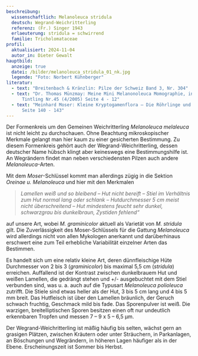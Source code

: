 ```yaml
---
beschreibung:
  wissenschaftlich: Melanoleuca stridula
  deutsch: Wegrand-Weichritterling
  referenz: (Fr.) Singer 1943
  erlaeuterung: stridula = schwirrend
  familie: Tricholomataceae
profil:
  aktualisiert: 2024-11-04
  autor_in: Dieter Gewalt
hauptbild:
  anzeige: true
  datei: /bilder/melanoleuca_stridula_01_nk.jpg
  legende: "Foto: Norbert Kühnberger"
literatur:
  - text: "Breitenbach & Kränzlin: Pilze der Schweiz Band 3, Nr. 304"
  - text: "Dr. Thomas Münzmay: Meine Mini Melanonoleuca Momographie, in: Der
      Tintling Nr.45 (4/2005) Seite 4 - 12"
  - text: "Meinhard Moser: Kleine Kryptogamenflora – Die Röhrlinge und Blätterpilze,
      Seite 140 - 143"
---
```

Der Formenkreis um den Gemeinen Weichritterling *Melanoleuca melaleuca* ist nicht leicht zu durchschauen. Ohne Beachtung mikroskopischer Merkmale gelangt man hier kaum zu einer gesicherten Bestimmung. Zu diesem Formenkreis gehört auch der Wegrand-Weichritterling, dessen deutscher Name hübsch klingt aber keineswegs eine Bestimmungshilfe ist. An Wegrändern findet man neben verschiedensten Pilzen auch andere *Melanoleuca*-Arten. 

Mit dem *Moser*-Schlüssel kommt man allerdings zügig in die Sektion *Oreinae u. Melanoleuca* und hier mit den Merkmalen 

> *Lamellen weiß und so bleibend – Hut nicht bereift – Stiel im Verhältnis zum Hut normal lang oder schlank – Hutdurchmesser 5 cm meist nicht überschreitend – Hut mindestens feucht sehr dunkel, schwarzgrau bis dunkelbraun, Zystiden fehlend“*

auf unsere Art, wobei *M. graminicolor* aktuell als Varietät von *M. stridula* gilt. Die Zuverlässigkeit des Moser-Schlüssels für die Gattung *Melanoleuca* wird allerdings nicht von allen Mykologen anerkannt und darüberhinaus erschwert eine zum Teil erhebliche Variabilität einzelner Arten das Bestimmen.

Es handelt sich um eine relativ kleine Art, deren dünnfleischige Hüte Durchmesser von 2 bis 3 (*graminicolor*) bis maximal 5,5 cm (*stridula*) erreichen. Auffallend ist der Kontrast zwischen dunkelbrauem Hut und weißen Lamellen, die gedrängt stehen und +/- ausgebuchtet mit dem Stiel verbunden sind, was u. a. auch auf die Typusart *Melanoleuca polioleuca* zutrifft. Die Stiele sind etwas heller als der Hut, 3 bis 5 cm lang und 4 bis 5 mm breit. Das Hutfleisch ist über den Lamellen bräunlich, der Geruch schwach fruchtig, Geschmack mild bis fade. Das Sporenpulver ist weiß. Die warzigen, breitelliptischen Sporen  besitzen einen oft nur undeutlich erkennbaren Tropfen und messen 7 – 9 x 5 – 6,5 µm.

Der Wegrand-Weichritterling ist mäßig häufig bis selten, wächst gern an grasigen Plätzen, zwischen Kräutern oder unter Sträuchern, in Parkanlagen, an Böschungen und Wegrändern, in höheren Lagen häufiger als in der Ebene. Erscheinungszeit ist Sommer bis Herbst.